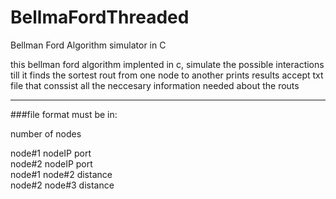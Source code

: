 # BellmaFordThreaded
Bellman Ford Algorithm simulator in C

  this bellman ford algorithm implented in c, simulate the possible interactions till it finds the sortest rout from one node to another
prints results
accept txt file that conssist all the neccesary information needed about the routs


---
###file format must be in:

number of nodes   

node#1 nodeIP port  
node#2 nodeIP port  
node#1 node#2 distance  
node#2 node#3 distance  
